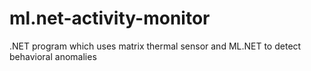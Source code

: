 # ml.net-activity-monitor
.NET program which uses matrix thermal sensor and ML.NET to detect behavioral anomalies
